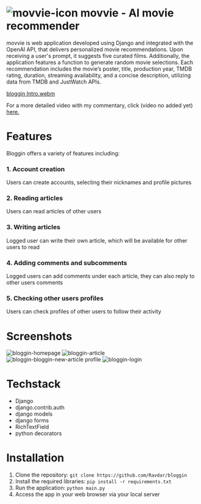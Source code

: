 #  ![movvie-icon](https://github.com/Ravdar/bloggin/assets/97836782/af6c0859-fe0a-4ac6-a2da-071de1cedf7b) movvie - AI movie recommender





movvie is web application developed using Django and integrated with the OpenAI API, that delivers personalized movie recommendations. Upon receiving a user's prompt, it suggests five curated films. Additionally, the application features a function to generate random movie selections. Each recommendation includes the movie’s poster, title, production year, TMDB rating, duration, streaming availability, and a concise description, utilizing data from TMDB and JustWatch APIs.


[bloggin Intro.webm](https://github.com/Ravdar/bloggin/assets/97836782/84c13d45-4875-4642-8205-2a33ee2dbff8)


For a more detailed video with my commentary, click (video no added yet) [here.](https://www.youtube.com/watch?v=VewCNybNQKE)

# Features

Bloggin offers a variety of features including:

### 1. Account creation
Users can create accounts, selecting their nicknames and profile pictures
### 2. Reading articles
Users can read articles of other users
### 3. Writing articles
Logged user can write their own article, which will be available for other users to read
### 4. Adding comments and subcomments
Logged users can add comments under each article, they can also reply to other users comments
### 5. Checking other users profiles
Users can check profiles of other users to follow their activity

# Screenshots
![bloggin-homepage](https://github.com/Ravdar/bloggin/assets/97836782/214be85b-d01b-49c7-84f0-35366463b779)
![bloggin-article](https://github.com/Ravdar/bloggin/assets/97836782/e0474381-2219-4f93-be2d-851e92104bd9)
![bloggin-![bloggin-new-article](https://github.com/Ravdar/bloggin/assets/97836782/c88505e4-2e89-466b-b918-50a61a92c101)
profile](https://github.com/Ravdar/bloggin/assets/97836782/492abb04-b31e-49f1-a4fb-36ad23687ece)
![bloggin-login](https://github.com/Ravdar/bloggin/assets/97836782/2c3765b5-0ecd-424f-afdf-73b8a9269021)

# Techstack
* Django
* django.contrib.auth
* django models
* django forms
* RichTextField
* python decorators

# Installation
1. Clone the repository:
```git clone https://github.com/Ravdar/bloggin```
2. Install the required libraries:
```pip install -r requirements.txt```
3. Run the application:
```python main.py```
4. Access the app in your web browser via your local server
